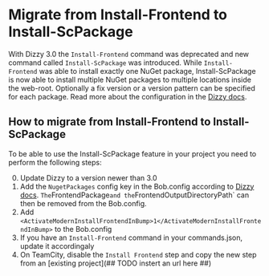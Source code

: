 # Migrate from Install-Frontend to Install-ScPackage

With Dizzy 3.0 the `Install-Frontend` command was deprecated and new command called
`Install-ScPackage` was introduced. While `Install-Frontend` was able to install exactly one 
NuGet package, Install-ScPackage is now able to install multiple NuGet packages 
to multiple locations inside the web-root. Optionally a fix version or a version pattern can be specified for each package.
Read more about the configuration in the [Dizzy docs](README.md).

## How to migrate from Install-Frontend to Install-ScPackage   
To be able to use the Install-ScPackage feature in your project you need to perform the following steps: 

0. Update Dizzy to a version newer than 3.0
0. Add the `NugetPackages` config key in the Bob.config according to [Dizzy docs](README.md). `
The `FrontendPackage` and the `FrontendOutputDirectoryPath` can then be removed from the Bob.config.
0. Add `<ActivateModernInstallFrontendInBump>1</ActivateModernInstallFrontendInBump>` to the Bob.config
0. If you have an `Install-Frontend` command in your commands.json, update it accordingaly
0. On TeamCity, disable the `Install Frontend` step and copy the new step from an 
[existing project](## TODO instert an url here ##)


